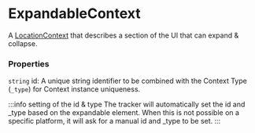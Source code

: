 # ExpandableContext
A [LocationContext](/taxonomy/reference/location-contexts/overview.md)  that describes a section of the UI that can expand & collapse.

### Properties
`string` id: A unique string identifier to be combined with the Context Type (`_type`) 
for Context instance uniqueness.

:::info setting of the id & type
The tracker will automatically set the id and _type based on the expandable element. When this is not possible on a specific platform, it will ask for a manual id and _type to be set.
:::
